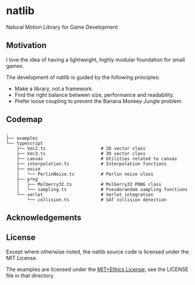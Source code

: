 # natlib

Natural Motion Library for Game Development

## Motivation

I love the idea of having a lightweight, highly modular foundation for small games.

The development of natlib is guided by the following principles:

* Make a library, not a framework.
* Find the right balance between size, performance and readability.
* Prefer loose coupling to prevent the Banana Monkey Jungle problem.

## Codemap

```
.
├── examples
└── typescript
    ├── Vec2.ts                     # 2D vector class
    ├── Vec3.ts                     # 3D vector class
    ├── canvas                      # Utilities related to canvas
    ├── interpolation.ts            # Interpolation functions
    ├── noise
    │   └── PerlinNoise.ts          # Perlin noise class
    ├── prng
    │   ├── Mulberry32.ts           # Mulberry32 PRNG class
    │   └── sampling.ts             # Pseudorandom sampling functions
    └── verlet                      # Verlet integration
        └── collision.ts            # SAT collision detection
```

## Acknowledgements

## License

Except where otherwise noted, the natlib source code is licensed under the MIT License.

The examples are licensed under the [MIT+Ethics License][ethics-license]; see the LICENSE file in that directory.

[ethics-license]: https://github.com/mvasilkov/natlib/blob/master/examples/LICENSE
